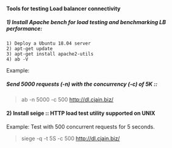 #### Tools for testing Load balancer connectivity

##### 1) Install Apache bench for load testing and benchmarking LB performance:
```
1) Deploy a Ubuntu 18.04 server
2) apt-get update
3) apt-get install apache2-utils
4) ab -V
```

Example:

##### Send 5000 requests (-n) with the concurrency (-c) of 5K :: 

> ab -n 5000 -c 500 http://dl.cjain.biz/

#### 2) Install seige ::  HTTP load test utility supported on UNIX

Example: Test with 500 concurrent requests for 5 seconds.
> siege -q -t 5S -c 500 http://dl.cjain.biz/

